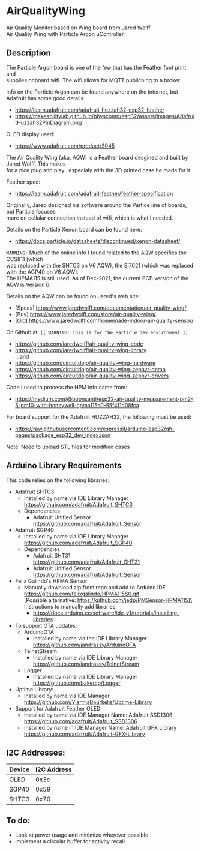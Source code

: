 # AirQualityWing

Air Quality Monitor based on Wing board from Jared Wolff\
Air Quality Wing with Particle Argon uController

## Description

The Particle Argon board is one of the few that has the Feather foot print and\
supplies onboard wifi. The wifi allows for MQTT publiching to a broker.

Info on the Particle Argon can be found anywhere on the internet, but Adafruit has some good details.
- https://learn.adafruit.com/adafruit-huzzah32-esp32-feather
- https://makeabilitylab.github.io/physcomp/esp32/assets/images/AdafruitHuzzah32PinDiagram.png

OLED display used:
- https://www.adafruit.com/product/3045

The Air Quality Wing (aka, AQW) is a Feather board desgined and built by Jared Wolff. This makes\
for a nice plug and play...especialy with the 3D printed case he made for it.

Feather spec:
- https://learn.adafruit.com/adafruit-feather/feather-specification

Originally, Jared designed his software around the Partice line of boards, but Particle focuses\
more on cellular connection instead of wifi, which is what I needed.

Details on the Particle Xenon board can be found here:
- https://docs.particle.io/datasheets/discontinued/xenon-datasheet/

```WARNING:``` Much of the online info I found related to the AQW specifies the CCS811 (which\
was replaced with the SHTC3 on V6 AQW), the Si7021 (which was replaced with the AGP40 on V6  AQW).\
The HPMA115 is still used. As of Dec-2021, the current PCB version of the AQW is Version 6.

Details on the AQW can be found on Jared's web site:
- [Specs] https://www.jaredwolff.com/documentation/air-quality-wing/
- [Buy] https://www.jaredwolff.com/store/air-quality-wing/
- [Old] https://www.jaredwolff.com/homemade-indoor-air-quality-sensor/

On Github at: ```[[ WARNING: This is for the Particle dev environment ]]```
- https://github.com/jaredwolff/air-quality-wing-code
- https://github.com/jaredwolff/air-quality-wing-library \
...and
- https://github.com/circuitdojo/air-quality-wing-hardware
- https://github.com/circuitdojo/air-quality-wing-zephyr-demo
- https://github.com/circuitdojo/air-quality-wing-zephyr-drivers

Code I used to process the HPM info came from:
- https://medium.com/@boonsanti/esp32-air-quality-measurement-pm2-5-pm10-with-honeywell-hpma115s0-55f411d08fca


For board support for the Adafruit HUZZAH32, the following must be used:
- https://raw.githubusercontent.com/espressif/arduino-esp32/gh-pages/package_esp32_dev_index.json


Note: Need to upload STL files for modified cases


## Arduino Library Requirements

This code relies on the following libraries:

* Adafruit SHTC3
   - Installed by name via IDE Library Manager\
     https://github.com/adafruit/Adafruit_SHTC3
   - Dependencies
     - Adafruit Unified Sensor\
       https://github.com/adafruit/Adafruit_Sensor
* Adafruit SGP40
   - Installed by name via IDE Library Manager\
     https://github.com/adafruit/Adafruit_SGP40
   - Dependencies
     - Adafruit SHT31\
       https://github.com/adafruit/Adafruit_SHT31
     - Adafruit Unified Sensor\
       https://github.com/adafruit/Adafruit_Sensor
* Felix Galindo's HPMA Sensor
   - Manually download zip from repo and add to Arduino IDE\
     https://github.com/felixgalindo/HPMA115S0.git \
     [Possible alternative: https://github.com/jedp/PMSensor-HPMA115]\
     Instructions to manually add libraries:
     - https://docs.arduino.cc/software/ide-v1/tutorials/installing-libraries
* To support OTA updates;
   - ArduinoOTA
     - Installed by name via the IDE Library Manager
       https://github.com/jandrassy/ArduinoOTA
   - TelnetStream
     - Installed by name via IDE Library Manager
       https://github.com/jandrassy/TelnetStream
   - Logger
     - Installed by name via IDE Library Manager
       https://github.com/bakercp/Logger
* Uptime Library:
   - Installed by name via IDE Manager
       https://github.com/YiannisBourkelis/Uptime-Library
* Support for Adafruit Feather OLED
   - Installed by name via IDE Manager
     Name: Adafruit SSD1306
     https://github.com/adafruit/Adafruit_SSD1306
   - Installed by name in IDE Manager
     Name: Adafruit GFX Library
     https://github.com/adafruit/Adafruit-GFX-Library

## I2C Addresses:
| Device | I2C Address |
| ------ | ----------- |
| OLED  | 0x3c |
| SGP40 | 0x59 |
| SHTC3 | 0x70 |

 
## To do:
 - Look at power usage and minimize wherever possible
 - Implement a circular buffer for activity recall
